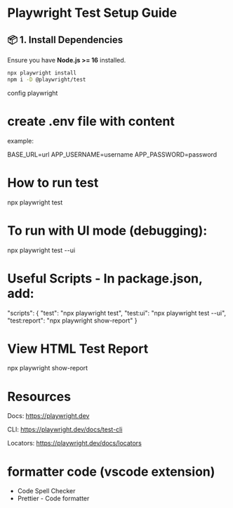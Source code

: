 # Playwright Test Setup Guide

## 📦 1. Install Dependencies

Ensure you have **Node.js >= 16** installed.

```bash
npx playwright install
npm i -D @playwright/test
```

config playwright

# create .env file with content

example:

BASE_URL=url
APP_USERNAME=username
APP_PASSWORD=password

# How to run test

npx playwright test

# To run with UI mode (debugging):

npx playwright test --ui

# Useful Scripts - In package.json, add:

"scripts": {
"test": "npx playwright test",
"test:ui": "npx playwright test --ui",
"test:report": "npx playwright show-report"
}

# View HTML Test Report

npx playwright show-report

# Resources

Docs: https://playwright.dev

CLI: https://playwright.dev/docs/test-cli

Locators: https://playwright.dev/docs/locators

# formatter code (vscode extension)

- Code Spell Checker
- Prettier - Code formatter
